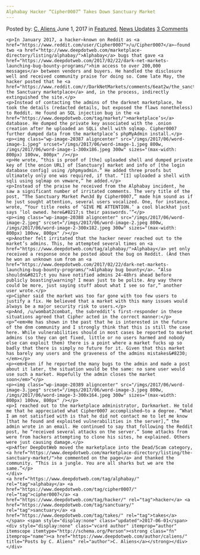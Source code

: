 ```yaml
---
Alphabay Hacker “Cipher0007” Takes Down Sanctuary Market
---
```

<article class="post-listing post-20386 post type-post status-publish format-standard has-post-thumbnail hentry  tag-alphabay tag-cipher0007 tag-hacker tag-sanctuary tag-takes">
    <div class="post-inner">
        <span>Posted by: <a href="https://www.deepdotweb.com/author/caliens/" title="">C. Aliens </a></span>
    <span>June 1, 2017</span>
    <span>in <a href="https://www.deepdotweb.com/category/deepdot-news/" rel="category tag">Featured</a>, <a href="https://www.deepdotweb.com/category/news-updates/" rel="category tag">News Updates</a></span>
    <span><a href="https://www.deepdotweb.com/2017/06/01/alphabay-hacker-cipher0007-takes-sanctuary-market/#comments">3 Comments</a></span>
    </p>
    <div class="clear"></div>
    
    <p>In January 2017, a hacker—known on Reddit as <a href="https://www.reddit.com/user/Cipher0007">/u/Cipher0007</a>—found two <a href="http://www.deepdotweb.com/marketplace-directory/listing/alphabay/">Alphabay</a> bugs that gave <a href="https://www.deepdotweb.com/2017/02/22/dark-net-markets-launching-bug-bounty-programs/">him access to over 200,000 messages</a> between vendors and buyers. He handled the disclosure well and received community praise for doing so. Come late May, the hacker posted that he <a href="https://www.reddit.com/r/DarkNetMarkets/comments/6eat2w/the_sanctuary_market_pwn3d_by_cipher0007/">hacked the Sanctuary marketplace</a> and, in the process, indirectly extinguished the site.</p>
    <p>Instead of contacting the admins of the darknet marketplace, he took the details (redacted details, but exposed the flaws nonetheless) to Reddit. He found an SQL injection bug in the <a href="https://www.deepdotweb.com/tag/market/">marketplace’s</a> database. He dumped the private key associated with the .onion creation after he uploaded an SQLi shell with sqlmap. Cipher0007 further dumped data from the marketplace’s phpMyAdmin install.</p>
    <p><img class="wp-image-20387 aligncenter" src="/imgs/2017/06/word-image-1.jpeg" srcset="/imgs/2017/06/word-image-1.jpeg 800w, /imgs/2017/06/word-image-1-300x186.jpeg 300w" sizes="(max-width: 800px) 100vw, 800px" /></p>
    <p>He wrote, “this is proof of [the] uploaded shell and dumped private key of [the onion URL] of [Sanctuary] market and info of [the login database config] using /phpmyadmin.” He added three proofs but ultimately only one was required, if that. “[I] uploaded a shell with sqli using sqlmap on vmware,” he added.</p>
    <p>Instead of the praise he received from the Alphabay incident, he saw a significant number of irritated comments. The very title of the post, “The Sanctuary Market Pwn3d By Cipher0007,” made him sound as if he just sought attention, several users vocalized. One, for instance, wrote, “Your title reeks of ‘GIVE ME ATTENTION.’ a cool blackhat just says ‘lol owned. here&#8217;s their passwords.’”</p>
    <p><img class="wp-image-20388 aligncenter" src="/imgs/2017/06/word-image-2.jpeg" srcset="/imgs/2017/06/word-image-2.jpeg 800w, /imgs/2017/06/word-image-2-300x182.jpeg 300w" sizes="(max-width: 800px) 100vw, 800px" /></p>
    <p>Another felt irritated that the hacker never reached out to the market’s admins. This, he attempted several times on <a href="https://www.deepdotweb.com/tag/alphabay/">Alphabay</a> yet only received a response once he posted about the bug on Reddit. (And then he won an unknown sum from an <a href="https://www.deepdotweb.com/2017/02/22/dark-net-markets-launching-bug-bounty-programs/">Alphabay bug bounty</a>. “Also shouldn&#8217;t you have notified admins 24-48hrs ahead before publicly boasting\warning? I mean just to be polite. Any way there could be more, just saying stuff about what I see so far,” another user wrote.</p>
    <p>Cipher said the market was too​ far gone with too few users to justify a fix. He believed that a market with this many issues would always be a major security risk to users.</p>
    <p>And, /u/wombat2combat, the subreddit’s first-responder in these situations agreed that Cipher acted in the correct manner:</p>
    <p>“<em>He has shown in the past that he is interested in the future of the dnm community and I strongly think that this is still the case here. While vulnerabilities should in most cases be reported to market admins (so they can get fixed, little or no users harmed and nobody else can exploit them) there is a point where a market fucks up so badly that there is simply no future for it. Given that this market has barely any users and the graveness of the admins mistakes&#8230;</em></p>
    <p><em>Even if he reported the many bugs to the admin and made a post about it later, the situation would be the same: no sane user would use such a market. Hopefully the admin closes the market soon</em>”</p>
    <p><img class="wp-image-20389 aligncenter" src="/imgs/2017/06/word-image-3.jpeg" srcset="/imgs/2017/06/word-image-3.jpeg 800w, /imgs/2017/06/word-image-3-300x164.jpeg 300w" sizes="(max-width: 800px) 100vw, 800px" /></p>
    <p>I reached out to the marketplace administrator, Darkmarket. He told me that he appreciated what Cipher0007 accomplished—to a degree. “What I am not satisfied with is that he did not contact me to let me know [that he found and exploited vulnerabilities in the server],” the admin wrote in an email. He continued to say that following the Reddit post, he “received several attacks on the server.” Some attacks from were from hackers attempting to clone his sites, he explained. Others were just causing damage.</p>
    <p>After DeepDotWeb moved the marketplace into the Dead/Scam category, <a href="https://www.deepdotweb.com/marketplace-directory/listing/the-sanctuary-market/">he commented on the page</a> and thanked the community. “This is a jungle. You are all sharks but we are the same.”</p>
    </div>
    <a href="https://www.deepdotweb.com/tag/alphabay/" rel="tag">alphabay</a> <a href="https://www.deepdotweb.com/tag/cipher0007/" rel="tag">cipher0007</a> <a href="https://www.deepdotweb.com/tag/hacker/" rel="tag">hacker</a> <a href="https://www.deepdotweb.com/tag/sanctuary/" rel="tag">sanctuary</a> <a href="https://www.deepdotweb.com/tag/takes/" rel="tag">takes</a></span> <span style="display:none" class="updated">2017-06-01</span>
    <div style="display:none" class="vcard author" itemprop="author" itemscope itemtype="http://schema.org/Person"><strong class="fn" itemprop="name"><a href="https://www.deepdotweb.com/author/caliens/" title="Posts by C. Aliens" rel="author">C. Aliens</a></strong></div>
    </div>
</article>

